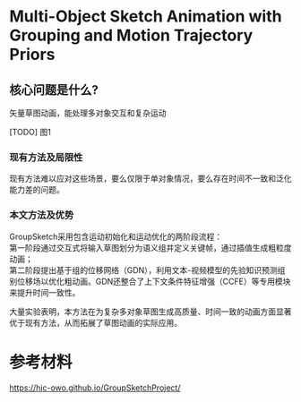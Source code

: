 # Multi-Object Sketch Animation with Grouping and Motion Trajectory Priors

## 核心问题是什么?

矢量草图动画，能处理多对象交互和复杂运动

[TODO] 图1

### 现有方法及局限性

现有方法难以应对这些场景，要么仅限于单对象情况，要么存在时间不一致和泛化能力差的问题。

### 本文方法及优势

GroupSketch采用包含运动初始化和运动优化的两阶段流程：  
第一阶段通过交互式将输入草图划分为语义组并定义关键帧，通过插值生成粗粒度动画；  
第二阶段提出基于组的位移网络（GDN），利用文本-视频模型的先验知识预测组别位移场以优化粗动画。GDN还整合了上下文条件特征增强（CCFE）等专用模块来提升时间一致性。  

大量实验表明，本方法在为复杂多对象草图生成高质量、时间一致的动画方面显著优于现有方法，从而拓展了草图动画的实际应用。

# 参考材料

https://hjc-owo.github.io/GroupSketchProject/

